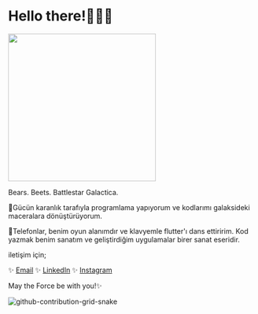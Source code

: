 # Hello there!🔫👋🏻

<p align="left">
  <img src="[https://i.ytimg.com/vi/F3jBxwHIk9k/mqdefault.jpg](https://y.yarn.co/91e5cd54-a742-4ab1-8679-8cbaf842f603_text.gif)" width="300" />
</p>

Bears. Beets. Battlestar Galactica.

👾Gücün karanlık tarafıyla programlama yapıyorum ve kodlarımı galaksideki maceralara dönüştürüyorum.

📱Telefonlar, benim oyun alanımdır ve klavyemle flutter'ı dans ettiririm. Kod yazmak benim sanatım ve geliştirdiğim uygulamalar birer sanat eseridir.


 iletişim için;

✨ [Email](elifhusnaturkay@hotmail.com)
✨ [LinkedIn](https://www.linkedin.com/in/elifhusnaturkay/)
✨ [Instagram](https://www.instagram.com/experienctr/)

May the Force be with you!✨

![github-contribution-grid-snake](https://github.com/elifhusnaturkay/elifhusnaturkay/assets/126392200/109a2ed9-1b03-4767-a8c1-f1361dd85583)
